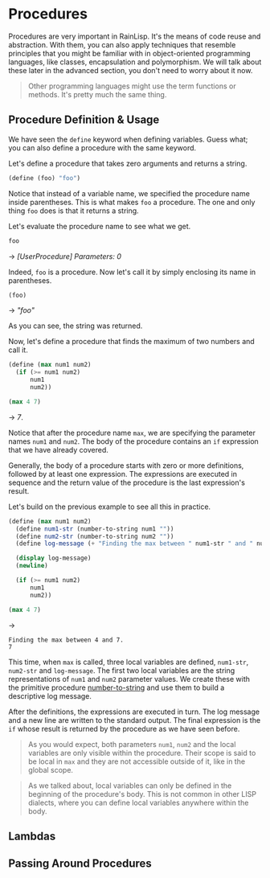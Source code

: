 ﻿# Procedures
Procedures are very important in RainLisp. It's the means of code reuse and abstraction.
With them, you can also apply techniques that resemble principles that you might be familiar
with in object-oriented programming languages, like classes, encapsulation and polymorphism.
We will talk about these later in the advanced section, you don't need to worry about it now.

> Other programming languages might use the term functions or methods. It's pretty much the same thing.

## Procedure Definition & Usage
We have seen the `define` keyword when defining variables. Guess what; you can also define a procedure
with the same keyword.

Let's define a procedure that takes zero arguments and returns a string.

```scheme
(define (foo) "foo")
```

Notice that instead of a variable name, we specified the procedure name inside parentheses.
This is what makes `foo` a procedure. The one and only thing `foo` does is that it returns a
string.

Let's evaluate the procedure name to see what we get.

```scheme
foo
```
-> *[UserProcedure] Parameters: 0*

Indeed, `foo` is a procedure. Now let's call it by simply enclosing its name in parentheses.

```scheme
(foo)
```
-> *"foo"*

As you can see, the string was returned.

Now, let's define a procedure that finds the maximum of two numbers and call it.

```scheme
(define (max num1 num2)
  (if (>= num1 num2)
      num1
      num2))

(max 4 7)
```
-> *7*.

Notice that after the procedure name `max`, we are specifying the parameter names `num1` and `num2`.
The body of the procedure contains an `if` expression that we have already covered.

Generally, the body of a procedure starts with zero or more definitions, followed by at least one
expression. The expressions are executed in sequence and the return value of the procedure is the
last expression's result.

Let's build on the previous example to see all this in practice.

```scheme
(define (max num1 num2)
  (define num1-str (number-to-string num1 ""))
  (define num2-str (number-to-string num2 ""))
  (define log-message (+ "Finding the max between " num1-str " and " num2-str "."))

  (display log-message)
  (newline)

  (if (>= num1 num2)
      num1
      num2))

(max 4 7)
```
->
```
Finding the max between 4 and 7.
7
```

This time, when `max` is called, three local variables are defined, `num1-str`, `num2-str` and `log-message`.
The first two local variables are the string representations of `num1` and `num2` parameter values.
We create these with the primitive procedure [number-to-string](../primitives/number-to-string.md)
and use them to build a descriptive log message.

After the definitions, the expressions are executed in turn. The log message and a new line are written to the standard
output. The final expression is the `if` whose result is returned by the procedure as we have seen before.

> As you would expect, both parameters `num1`, `num2` and the local variables are only visible
within the procedure. Their scope is said to be local in `max` and they are not accessible outside of it,
like in the global scope.

> As we talked about, local variables can only be defined in the beginning of the procedure's body.
This is not common in other LISP dialects, where you can define local variables anywhere within the body.

## Lambdas

## Passing Around Procedures

